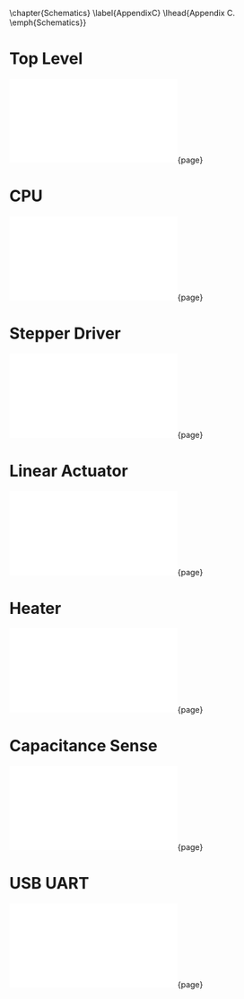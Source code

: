 \chapter{Schematics}
\label{AppendixC}
\lhead{Appendix C. \emph{Schematics}}

Top Level
=========
![top.pdf](top.pdf){page}

CPU
===
![cpu.pdf](cpu.pdf){page}

Stepper Driver
==============
![sdriver.pdf](sdriver.pdf){page}

Linear Actuator
==============
![actuator.pdf](actuator.pdf){page}

Heater
======
![heater.pdf](heater.pdf){page}

Capacitance Sense
================
![heater.pdf](capsense.pdf){page}

USB UART
================
![usb.pdf](usb.pdf){page}

